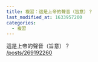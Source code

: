 ```yaml
---
title: 複習：這是上帝的聲音（旨意）？
last_modified_at: 1633957200
categories:
  - 複習
---
```


<p>這是上帝的聲音（旨意）？<br>
<a href="/posts/269192260" target="_blank">/posts/269192260</a></p>

<p>&nbsp;</p>


